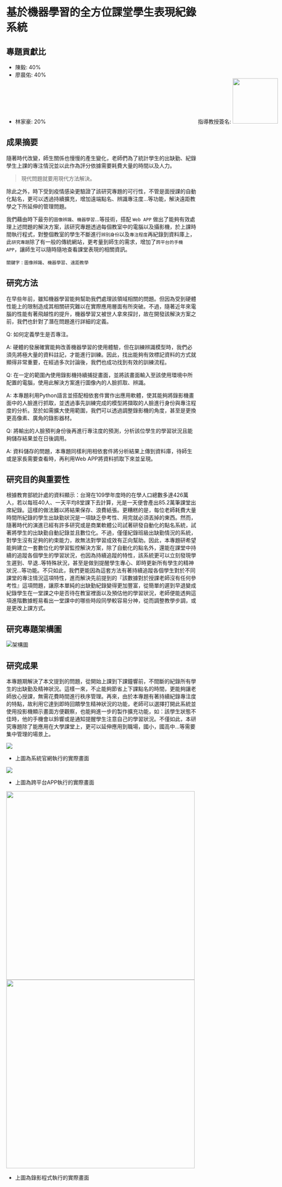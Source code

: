 # 基於機器學習的全方位課堂學生表現紀錄系統

## 專題貢獻比

- 陳毅: 40%
- 廖晨佑: 40%
- 林家豪: 20%
<span style="position:relative; left:400px;">指導教授簽名: <img width="120" src="https://i.imgur.com/u6Mz27r.png"></img></span>

## 成果摘要

隨著時代改變，師生關係也慢慢的產生變化，老師們為了統計學生的出缺勤、紀錄學生上課的專注情況並以此作為評分依據需要耗費大量的時間以及人力。
> 現代問題就要用現代方法解決。

除此之外，時下受到疫情感染更驗證了該研究專題的可行性，不管是面授課的自動化點名，更可以透過持續擴充，增加遠端點名、辨識專注度…等功能，解決遠距教學之下所延伸的管理問題。

我們藉由時下最夯的`圖像辨識`、`機器學習`...等技術，搭配 `Web APP` 做出了能夠有效處理上述問題的解決方案，該研究專題透過每個教室中的電腦以及攝影機，於上課時間執行程式，對整個教室的學生不斷進行`辨別身份`以及`專注程度`再紀錄到資料庫上，此`研究專題`除了有一般的傳統網站，更考量到師生的需求，增加了`跨平台的手機APP`，讓師生可以隨時隨地查看課堂表現的相關資訊。

`關鍵字` : `圖像辨識`、`機器學習`、`遠距教學`

## 研究方法

在早些年前，雖知機器學習能夠幫助我們處理該領域相關的問題。但因為受到硬體性能上的限制造成其相關研究難以在實際應用層面有所突破。不過，隨著近年來電腦的性能有著飛越性的提升，機器學習又被世人拿來探討，故在開發該解決方案之前，我們也針對了潛在問題進行詳細的定義。

Q: 如何定義學生是否專注。

A: 硬體的發展確實能夠改善機器學習的使用體驗，但在訓練辨識模型時，我們必須先將極大量的資料註記，才能進行訓練。因此，找出能夠有效標記資料的方式就顯得非常重要，在經過多次討論後，我們也成功找到有效的訓練流程。

Q: 在一定的範圍內使用錄影機持續捕捉畫面，並將該畫面輸入至該使用環境中所配置的電腦，使用此解決方案進行圖像內的人臉抓取、辨識。

A: 本專題利用Python語言並搭配相依套件實作出應用軟體，使其能夠將錄影機畫面中的人臉進行抓取，並透過事先訓練完成的模型將擷取的人臉進行身份與專注程度的分析。至於如需擴大使用範圍，我們可以透過調整錄影機的角度，甚至是更換更高像素、廣角的錄影器材。

Q: 將輸出的人臉預判身份後再進行專注度的預測，分析該位學生的學習狀況且能夠儲存結果並在日後調用。

A: 資料儲存的問題，本專題同樣利用相依套件將分析結果上傳到資料庫，待師生或是家長需要查看時，再利用Web APP將資料抓取下來並呈現。

## 研究目的與重要性

根據教育部統計處的資料顯示：台灣在109學年度時的在學人口總數多達426萬人，若以每班40人、一天平均8堂課下去計算，光是一天便會產出85.2萬筆課堂出席紀錄。這樣的做法難以將結果保存、浪費紙張。更糟糕的是，每位老師耗費大量時間所紀錄的學生出缺勤狀況是一項缺乏參考性、用完就必須丟掉的東西。然而，隨著時代的演進已經有許多研究或是商業軟體公司試著研發自動化的點名系統，試著將學生的出缺勤自動記錄並且數位化。不過，僅僅紀錄班級出缺勤情況的系統，對學生沒有足夠的約束能力，故無法對學習成效有正向幫助。因此，本專題研希望能夠建立一套數位化的學習監控解決方案，除了自動化的點名外，還能在課堂中持續的追蹤各個學生的學習狀況，也因為持續追蹤的特性，該系統更可以立刻發現學生遲到、早退..等特殊狀況，甚至是做到提醒學生專心、即時更新所有學生的精神狀況…等功能。不只如此，我們更能因為這套方法有著持續追蹤各個學生對於不同課堂的專注情況這項特性，進而解決先前提到的『該數據對於授課老師沒有任何參考性』這項問題，讓原本單純的出缺勤紀錄變得更加豐富，從簡單的遲到早退變成紀錄學生在一堂課之中是否待在教室裡面以及預估他的學習狀況，老師便能透夠這項進階數據輕易看出一堂課中的哪些時段同學較容易分神，從而調整教學步調，或是更改上課方式。

## 研究專題架構圖

![架構圖](https://i.imgur.com/0Ogc8b1.png)
<!-- ![架構圖](https://i.imgur.com/8raULSQ.png) -->


## 研究成果

本專題期解決了本文提到的問題，從開始上課到下課鐘響前，不間斷的紀錄所有學生的出缺勤及精神狀況。這樣一來，不止能夠節省上下課點名的時間，更能夠讓老師放心授課，無需花費時間進行秩序管理。再來，由於本專題有著持續紀錄專注度的特點，故利用它達到即時回饋學生精神狀況的功能，老師可以選擇打開此系統並使用投影機顯示畫面方便觀察，也能夠進一步的製作擴充功能，如：該學生狀態不佳時，他的手機會以鈴響或是通知提醒學生注意自己的學習狀況。不僅如此，本研究專題除了能應用在大學課堂上，更可以延伸應用到職場，國小，國高中…等需要集中管理的場景上。

![](https://i.imgur.com/rz8Mabz.jpg)
- 上圖為系統官網執行的實際畫面

![](https://i.imgur.com/phi7M35.png)
- 上圖為跨平台APP執行的實際畫面

<img width="500" src="https://i.imgur.com/n7wyQp4.png"></img>
<img width="500" src="https://i.imgur.com/uLHpbEJ.png"></img>
<!-- ![](https://i.imgur.com/n7wyQp4.png) -->
<!-- ![](https://i.imgur.com/uLHpbEJ.png) -->
- 上圖為錄影程式執行的實際畫面

